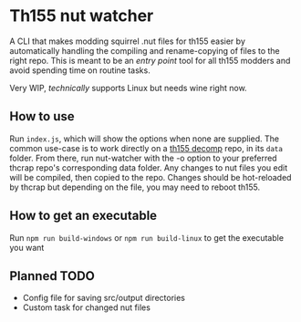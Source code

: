 # Th155 nut watcher

A CLI that makes modding squirrel .nut files for th155 easier by
automatically handling the compiling and rename-copying of files to the right
repo. This is meant to be an _entry point_ tool for all th155 modders and
avoid spending time on routine tasks.

Very WIP, _technically_ supports Linux but needs wine right now.

## How to use
Run `index.js`, which will show the options when none are supplied.
The common use-case is to work directly on a [th155 decomp](https://github.com/Dazegambler/th155-decomp/tree/v1.21b)
repo, in its `data` folder. From there, run nut-watcher with the -o option to your preferred thcrap repo's corresponding data folder.
Any changes to nut files you edit will be compiled, then copied to the repo. Changes should be hot-reloaded by thcrap but
depending on the file, you may need to reboot th155.

## How to get an executable
Run `npm run build-windows` or `npm run build-linux` to get the executable you want

## Planned TODO
- Config file for saving src/output directories
- Custom task for changed nut files
